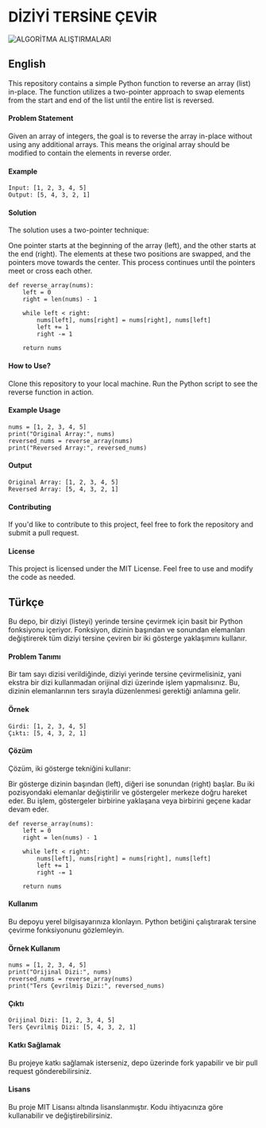 # DİZİYİ TERSİNE ÇEVİR

![ALGORİTMA ALIŞTIRMALARI ](https://github.com/user-attachments/assets/7b94af42-4a4d-4d11-b3b5-516c1c4b9b14)


## English

This repository contains a simple Python function to reverse an array (list) in-place. The function utilizes a two-pointer approach to swap elements from the start and end of the list until the entire list is reversed.

#### Problem Statement

Given an array of integers, the goal is to reverse the array in-place without using any additional arrays. This means the original array should be modified to contain the elements in reverse order.

#### Example

```
Input: [1, 2, 3, 4, 5]
Output: [5, 4, 3, 2, 1]
```



#### Solution
The solution uses a two-pointer technique:

One pointer starts at the beginning of the array (left), and the other starts at the end (right).
The elements at these two positions are swapped, and the pointers move towards the center.
This process continues until the pointers meet or cross each other.

```
def reverse_array(nums):
    left = 0
    right = len(nums) - 1
    
    while left < right:
        nums[left], nums[right] = nums[right], nums[left]
        left += 1
        right -= 1
    
    return nums
```

#### How to Use?
Clone this repository to your local machine.
Run the Python script to see the reverse function in action.


#### Example Usage

```
nums = [1, 2, 3, 4, 5]
print("Original Array:", nums)
reversed_nums = reverse_array(nums)
print("Reversed Array:", reversed_nums)
```


#### Output

```
Original Array: [1, 2, 3, 4, 5]
Reversed Array: [5, 4, 3, 2, 1]
```

#### Contributing
If you'd like to contribute to this project, feel free to fork the repository and submit a pull request.

#### License
This project is licensed under the MIT License. Feel free to use and modify the code as needed.



## Türkçe

Bu depo, bir diziyi (listeyi) yerinde tersine çevirmek için basit bir Python fonksiyonu içeriyor. Fonksiyon, dizinin başından ve sonundan elemanları değiştirerek tüm diziyi tersine çeviren bir iki gösterge yaklaşımını kullanır.

#### Problem Tanımı
Bir tam sayı dizisi verildiğinde, diziyi yerinde tersine çevirmelisiniz, yani ekstra bir dizi kullanmadan orijinal dizi üzerinde işlem yapmalısınız. Bu, dizinin elemanlarının ters sırayla düzenlenmesi gerektiği anlamına gelir.

#### Örnek
```
Girdi: [1, 2, 3, 4, 5]
Çıktı: [5, 4, 3, 2, 1]
```


#### Çözüm
Çözüm, iki gösterge tekniğini kullanır:

Bir gösterge dizinin başından (left), diğeri ise sonundan (right) başlar.
Bu iki pozisyondaki elemanlar değiştirilir ve göstergeler merkeze doğru hareket eder.
Bu işlem, göstergeler birbirine yaklaşana veya birbirini geçene kadar devam eder.


```
def reverse_array(nums):
    left = 0
    right = len(nums) - 1
    
    while left < right:
        nums[left], nums[right] = nums[right], nums[left]
        left += 1
        right -= 1
    
    return nums
```


#### Kullanım
Bu depoyu yerel bilgisayarınıza klonlayın.
Python betiğini çalıştırarak tersine çevirme fonksiyonunu gözlemleyin.


#### Örnek Kullanım
```
nums = [1, 2, 3, 4, 5]
print("Orijinal Dizi:", nums)
reversed_nums = reverse_array(nums)
print("Ters Çevrilmiş Dizi:", reversed_nums)
```


#### Çıktı
```
Orijinal Dizi: [1, 2, 3, 4, 5]
Ters Çevrilmiş Dizi: [5, 4, 3, 2, 1]
```

#### Katkı Sağlamak
Bu projeye katkı sağlamak isterseniz, depo üzerinde fork yapabilir ve bir pull request gönderebilirsiniz.

#### Lisans
Bu proje MIT Lisansı altında lisanslanmıştır. Kodu ihtiyacınıza göre kullanabilir ve değiştirebilirsiniz.





